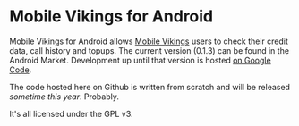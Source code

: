 Mobile Vikings for Android
=========================================================

Mobile Vikings for Android allows [Mobile Vikings](http://www.mobilevikings.be) users to check their credit data, call history and topups. The current version (0.1.3) can be found in the Android Market. Development up until that version is hosted [on Google Code](http://code.google.com/p/mobilevikingsandroid).

The code hosted here on Github is written from scratch and will be released _sometime this year_. Probably.

It's all licensed under the GPL v3.
